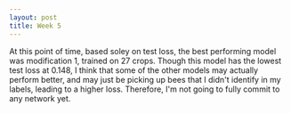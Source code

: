 ```yaml
---
layout: post
title: Week 5
---
```




At this point of time, based soley on test loss, the best performing model was modification 1, trained on 27 crops. Though this model has the lowest test loss at 0.148, I think that some of the other models may actually perform better, and may just be picking up bees that I didn't identify in my labels, leading to a higher loss. Therefore, I'm not going to fully commit to any network yet.
